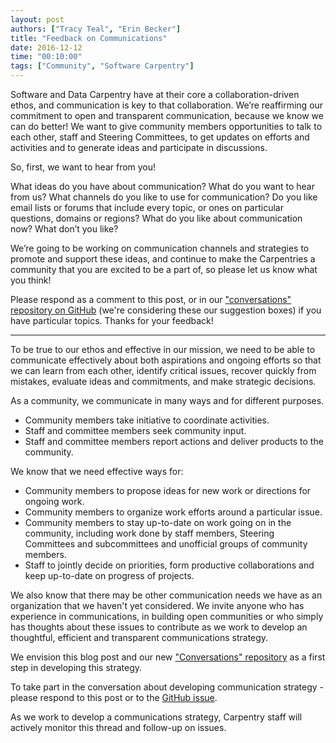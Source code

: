 ```yaml
---
layout: post
authors: ["Tracy Teal", "Erin Becker"]
title: "Feedback on Communications"
date: 2016-12-12
time: "00:10:00"
tags: ["Community", "Software Carpentry"]
---
```


Software and Data Carpentry have at their core a collaboration-driven ethos, and communication is key to that collaboration. 
We’re reaffirming our commitment to open and transparent communication, because we know we can do better! We want to give community 
members opportunities to talk to each other, staff and Steering Committees, to get updates on efforts and activities and to generate ideas 
and participate in discussions.  

So, first, we want to hear from you!  

What ideas do you have about communication? What do you want to hear from us? What channels do you like to use for communication? 
Do you like email lists or forums that include every topic, or ones on particular questions, domains or regions? What do you like about 
communication now? What don’t you like?  

We’re going to be working on communication channels and strategies to promote and support these ideas, and continue to make the 
Carpentries a community that you are excited to be a part of, so please let us know what you think!  

Please respond as a comment to this post, or in our 
["conversations" repository on GitHub](https://github.com/carpentries/conversations/issues/1)
(we're considering these our suggestion boxes) if you have particular topics. Thanks for your feedback!

-------
To be true to our ethos and effective in our mission, we need to be able to communicate effectively about both aspirations and ongoing efforts so that we can learn from each other, identify critical issues, recover quickly from mistakes, evaluate ideas and commitments, and make strategic decisions.  

As a community, we communicate in many ways and for different purposes.  

- Community members take initiative to coordinate activities.  
- Staff and committee members seek community input.  
- Staff and committee members report actions and deliver products to the community.  

We know that we need effective ways for:  

- Community members to propose ideas for new work or directions for ongoing work.  
- Community members to organize work efforts around a particular issue.  
- Community members to stay up-to-date on work going on in the community, including work done by staff members, Steering Committees and subcommittees and unofficial groups of community members.  
- Staff to jointly decide on priorities, form productive collaborations and keep up-to-date on progress of projects.  

We also know that there may be other communication needs we have as an organization that we haven't yet considered. We invite anyone who has experience in communications, in building open communities or who simply has thoughts about these issues to contribute as we
work to develop an thoughtful, efficient and transparent communications strategy.  

We envision this blog post and our new ["Conversations" repository](https://github.com/carpentries/conversations) as a first step in developing this strategy.  

To take part in the conversation about developing communication strategy - please respond to this post or to the [GitHub issue](https://github.com/carpentries/conversations/issues/1).  

As we work to develop a communications strategy, Carpentry staff will actively monitor this thread and follow-up on issues.

